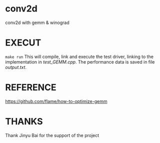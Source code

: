 # conv2d
conv2d with gemm &amp; winograd

# EXECUT
`make run` This will compile, link and execute the test driver, linking to the implementation in *test_GEMM.cpp*. The performance data is saved in file *output.txt*.

# REFERENCE
https://github.com/flame/how-to-optimize-gemm

# THANKS
Thank Jinyu Bai for the support of the project
